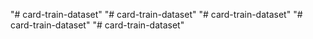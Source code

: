 "# card-train-dataset" 
"# card-train-dataset" 
"# card-train-dataset" 
"# card-train-dataset" 
"# card-train-dataset" 
